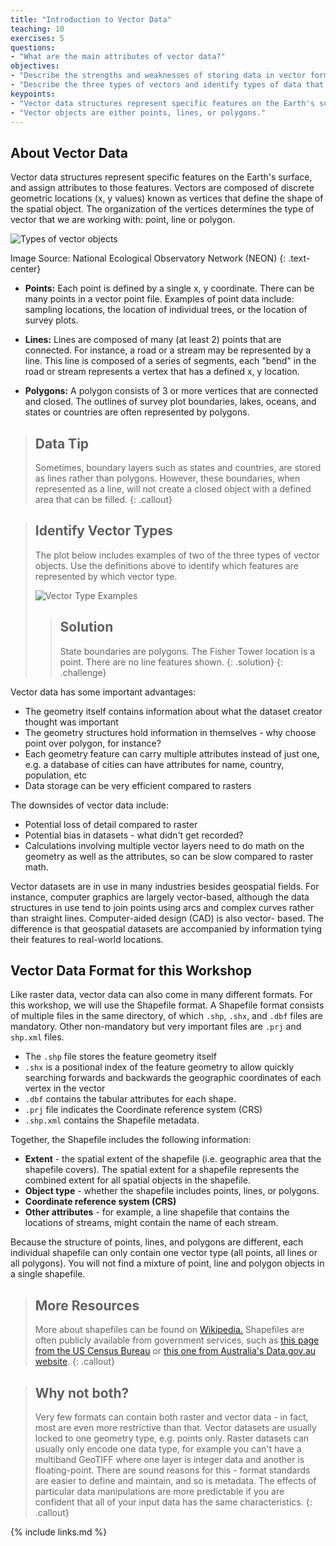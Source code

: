 ```yaml
---
title: "Introduction to Vector Data"
teaching: 10
exercises: 5
questions:
- "What are the main attributes of vector data?"
objectives:
- "Describe the strengths and weaknesses of storing data in vector format."
- "Describe the three types of vectors and identify types of data that would be stored in each."
keypoints:
- "Vector data structures represent specific features on the Earth's surface along with attributes of those features."
- "Vector objects are either points, lines, or polygons."
---
```


## About Vector Data

Vector data structures represent specific features on the Earth's surface, and
assign attributes to those features. Vectors are composed of discrete geometric
locations (x, y values) known as vertices that define the shape of the spatial
object. The organization of the vertices determines the type of vector that we
are working with: point, line or polygon.

![Types of vector objects](../fig/dc-spatial-vector/pnt_line_poly.png)

Image Source: National Ecological Observatory Network (NEON)
{: .text-center}

* **Points:** Each point is defined by a single x, y coordinate. There can be
many points in a vector point file. Examples of point data include: sampling
locations, the location of individual trees, or the location of survey plots.

* **Lines:** Lines are composed of many (at least 2) points that are connected.
For instance, a road or a stream may be represented by a line. This line is
composed of a series of segments, each "bend" in the road or stream represents a
vertex that has a defined x, y location.

* **Polygons:** A polygon consists of 3 or more vertices that are connected and
closed. The outlines of survey plot boundaries, lakes, oceans, and states or
countries are often represented by polygons.

> ## Data Tip
>
> Sometimes, boundary layers such as states and countries, are stored as lines
>  rather than polygons. However, these boundaries, when represented as a line,
>  will not create a closed object with a defined area that can be filled.
{: .callout}

> ## Identify Vector Types
> 
> The plot below includes examples of two of the three types of vector
> objects. Use the definitions above to identify which features
> are represented by which vector type.
> 
> ![Vector Type Examples](../fig/dc-spatial-vector/vector_types_examples.png)
> 
> > ## Solution
> > State boundaries are polygons. The Fisher Tower location is
> > a point. There are no line features shown. 
> {: .solution}
{: .challenge}

Vector data has some important advantages:  
  * The geometry itself contains information about what the dataset creator thought was important  
  * The geometry structures hold information in themselves - why choose point over polygon, for instance?  
  * Each geometry feature can carry multiple attributes instead of just one, e.g. a database of cities can have attributes for name, country, population, etc  
  * Data storage can be very efficient compared to rasters  
  
The downsides of vector data include:
  * Potential loss of detail compared to raster  
  * Potential bias in datasets - what didn't get recorded?  
  * Calculations involving multiple vector layers need to do math on the
    geometry as well as the attributes, so can be slow compared to raster math.

Vector datasets are in use in many industries besides geospatial fields. For
instance, computer graphics are largely vector-based, although the data
structures in use tend to join points using arcs and complex curves rather than
straight lines. Computer-aided design (CAD) is also vector- based. The
difference is that geospatial datasets are accompanied by information tying
their features to real-world locations.

## Vector Data Format for this Workshop

Like raster data, vector data can also come in many different formats. For this
workshop, we will use the Shapefile format. A Shapefile format consists of multiple
files in the same directory, of which `.shp`, `.shx`, and `.dbf` files are mandatory. Other non-mandatory but very important files are `.prj` and `shp.xml` files. 

- The `.shp` file stores the feature geometry itself 
- `.shx` is a positional index of the feature geometry to allow quickly searching forwards and backwards the geographic coordinates of each vertex in the vector
- `.dbf` contains the tabular attributes for each shape. 
- `.prj` file indicates the Coordinate reference system (CRS)
- `.shp.xml` contains the Shapefile metadata. 

Together, the Shapefile includes the following information:

* **Extent** - the spatial extent of the shapefile (i.e. geographic area that
the shapefile covers). The spatial extent for a shapefile represents the
combined extent for all spatial objects in the shapefile.
* **Object type** - whether the shapefile includes points, lines, or polygons.
* **Coordinate reference system (CRS)**
* **Other attributes** - for example, a line shapefile that contains the
locations of streams, might contain the name of each stream.

Because the structure of points, lines, and polygons are different, each
individual shapefile can only contain one vector type (all points, all lines
or all polygons). You will not find a mixture of point, line and polygon
objects in a single shapefile.

> ## More Resources
>
> More about shapefiles can be found on
> [Wikipedia.](https://en.wikipedia.org/wiki/Shapefile) Shapefiles are often publicly 
> available from government services, such as [this page from the US Census Bureau][us-cb] or
> [this one from Australia's Data.gov.au website](https://data.gov.au/data/dataset?res_format=SHP).
{: .callout}

> ## Why not both?
>
> Very few formats can contain both raster and vector data - in fact, most are
> even more restrictive than that. Vector datasets are usually locked to one
> geometry type, e.g. points only. Raster datasets can usually only encode one
> data type, for example you can't have a multiband GeoTIFF where one layer is
> integer data and another is floating-point. There are sound reasons for this -
> format standards are easier to define and maintain, and so is metadata. The
> effects of particular data manipulations are more predictable if you are
> confident that all of your input data has the same characteristics.
{: .callout}

[us-cb]: https://www.census.gov/geographies/mapping-files/time-series/geo/carto-boundary-file.html

{% include links.md %}
